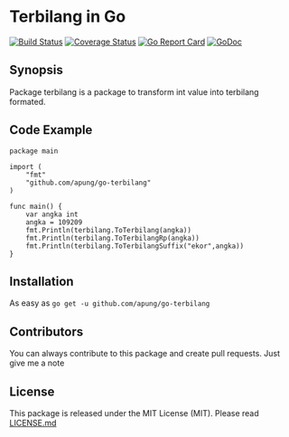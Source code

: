 # Terbilang in Go

[![Build Status](https://travis-ci.org/apung/go-terbilang.svg?branch=master)](https://travis-ci.org/apung/go-terbilang) [![Coverage Status](https://coveralls.io/repos/github/apung/go-terbilang/badge.svg)](https://coveralls.io/github/apung/go-terbilang) [![Go Report Card](https://goreportcard.com/badge/github.com/apung/go-terbilang)](https://goreportcard.com/report/github.com/apung/go-terbilang)  [![GoDoc](https://godoc.org/github.com/apung/go-terbilang?status.svg)](https://godoc.org/github.com/apung/go-terbilang)

## Synopsis
Package terbilang is a package to transform int value into terbilang formated.

## Code Example

```
package main

import (
	"fmt"
	"github.com/apung/go-terbilang"
)

func main() {
	var angka int
	angka = 109209
	fmt.Println(terbilang.ToTerbilang(angka))
	fmt.Println(terbilang.ToTerbilangRp(angka))
	fmt.Println(terbilang.ToTerbilangSuffix("ekor",angka))
}
```

## Installation

As easy as `go get -u github.com/apung/go-terbilang`

## Contributors

You can always contribute to this package and create pull requests. Just give me a note

## License

This package is released under the MIT License (MIT). Please read [LICENSE.md](https://github.com/apung/go-terbilang/LICENSE.md)
